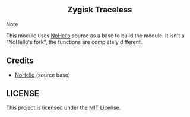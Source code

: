 <h2 align="center">Zygisk Traceless</h2>

> [!NOTE]
> This module uses [NoHello](https://github.com/MhmRdd/NoHello) source as a base to build the module.
> It isn't a "NoHello's fork", the functions are completely different.

## Credits

- [NoHello](https://github.com/MhmRdd/NoHello) (source base)
 
## LICENSE

This project is licensed under the [MIT License](https://opensource.org/licenses/MIT).

